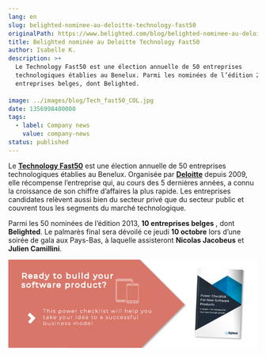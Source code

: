 ```yaml
---
lang: en
slug: belighted-nominee-au-deloitte-technology-fast50
originalPath: https://www.belighted.com/blog/belighted-nominee-au-deloitte-technology-fast50
title: Belighted nominée au Deloitte Technology Fast50
author: Isabelle K.
description: >+
  Le Technology Fast50 est une élection annuelle de 50 entreprises
  technologiques établies au Benelux. Parmi les nominées de l’édition 2013, 10
  entreprises belges, dont Belighted.

image: ../images/blog/Tech_fast50_COL.jpg
date: 1356998400000
tags:
  - label: Company news
    value: company-news
status: published
---
```

Le **[Technology Fast50](https://www.fast50.be)** est une élection annuelle de 50 entreprises technologiques établies au Benelux. Organisée par **[Deloitte](https://www.deloitte.be)** depuis 2009, elle récompense l’entreprise qui, au cours des 5 dernières années, a connu la croissance de son chiffre d’affaires la plus rapide. Les entreprises candidates relèvent aussi bien du secteur privé que du secteur public et couvrent tous les segments du marché technologique.

Parmi les 50 nominées de l’édition 2013, **10 entreprises belges** , dont **Belighted**. Le palmarès final sera dévoilé ce jeudi **10 octobre** lors d’une soirée de gala aux Pays-Bas, à laquelle assisteront **Nicolas Jacobeus** et **Julien Camillini**.  
  
[![New Call-to-action](/content/images/legacy/UPTtKvQU_5rjKfQJ1Qjwk.png)](https://cta-redirect.hubspot.com/cta/redirect/1684659/fb3606cc-cc1b-47d0-ae85-2c9f69837fe2)